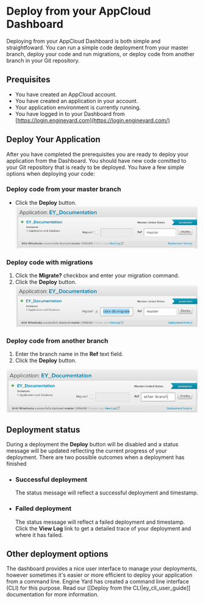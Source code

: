 # Deploy from your AppCloud Dashboard

Deploying from your AppCloud Dashboard is both simple and straightfoward.  You can run
a simple code deployment from your master branch, deploy your code and run migrations, 
or deploy code from another branch in your Git repository.

## Prequisites

* You have created an AppCloud account.
* You have created an application in your account.
* Your application environment is currently running.
* You have logged in to your Dashboard from [https://login.engineyard.com](https://login.engineyard.com/)


## Deploy Your Application

After you have completed the prerequisites you are ready to deploy your
application from the Dashboard.  You should have new code comitted to your
Git repository that is ready to be deployed.  You have a few simple options when 
deploying your code:

### Deploy code from your master branch

* Click the **Deploy** button.
   <img src="images/deploy-from-dashboard.png" width="600" alt="Click the deploy button for your application" />
       
### Deploy code with migrations

1. Click the **Migrate?** checkbox and enter your migration command.
2. Click the **Deploy** button.
   <img src="images/deploy-from-dashboard-migrations.png" width="600" alt="Enter your migration command and click the deploy button for your application" />

### Deploy code from another branch

1. Enter the branch name in the **Ref** text field.
2. Click the **Deploy** button.
  <img src="images/deploy-from-dashboard-branch.png" width="600" alt="Enter your branch name and click the deploy button for your application" />


## Deployment status

During a deployment the **Deploy** button will be disabled and a status message
will be updated reflecting the current progress of your deployment.  There are
two possible outcomes when a deployment has finished

  * ### Successful deployment
    The status message will reflect a successful deployment and timestamp.
  * ### Failed deployment
    The status message will reflect a failed deployment and timestamp.
    Click the **View Log** link to get a detailed trace of your 
    deployment and where it has failed.
    
## Other deployment options
The dashboard provides a nice user interface to manage your deployments,
however sometimes it's easier or more efficient to deploy your application from 
a command line.  Engine Yard has created a command line interface (CLI) for this
purpose.  Read our [[Deploy from the CLI|ey_cli_user_guide]] documentation for more
information.